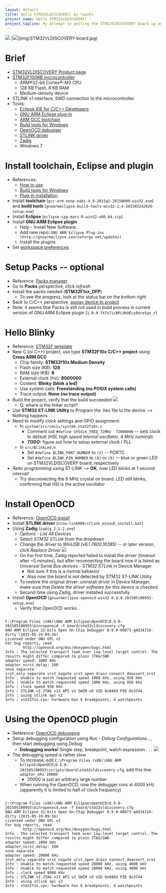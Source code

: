 ```yaml
---
layout: default
title: Hello STM32VLDISCOVERY! by tuwuhs
project_name: Hello STM32VLDISCOVERY!
project_tagline: My attempt in getting the STM32VLDISCOVERY board up and running.
---
```


<img src="/img/STM32VLDISCOVERY-board.jpg" />
[<img src="img/STM32VLDISCOVERY-board.jpg" />](img/STM32VLDISCOVERY-board.jpg)

# Brief
- [STM32VLDISCOVERY Product page](http://www.st.com/web/en/catalog/tools/FM116/SC959/SS1532/PF250863?sc=stm32-discovery)
- [STM32F100RB microcontroller](http://www.st.com/web/catalog/mmc/FM141/SC1169/SS1031/LN775/PF216844?sc=internet/mcu/product/216844.jsp)
  - ARM®32-bit Cortex®-M3 CPU
  - 128 KB Flash, 8 KB RAM
  - Medium-density device
- STLINK v1 interface, SWD connection to the microcontroller
- Tools: 
  - [Eclipse IDE for C/C++ Developers](https://eclipse.org/downloads/)
  - [GNU ARM Eclipse plug-in](http://gnuarmeclipse.livius.net/)
  - [ARM GCC toolchain](http://launchpad.net/gcc-arm-embedded)
  - [Build tools for Windows](https://sourceforge.net/projects/gnuarmeclipse/files/Build%20Tools/)
  - [OpenOCD debugger](http://sourceforge.net/projects/gnuarmeclipse/files/OpenOCD/Windows)
  - [STLINK driver](http://www.st.com/web/en/catalog/tools/PF260219)
  - [Zadig](http://zadig.akeo.ie/)
  - Windows 7


# Install toolchain, Eclipse and plugin
- References:
  - [How to use](http://gnuarmeclipse.livius.net/blog/use/)
  - [Build tools for Windows](http://gnuarmeclipse.livius.net/blog/build-tools-windows/)
  - [Plug-in installation](http://gnuarmeclipse.livius.net/blog/plugins-install/)
- Install **toolchain** (`gcc-arm-none-eabi-4_9-2015q2-20150609-win32.exe`) and **build tools** (`gnuarmeclipse-build-tools-win32-2.4-201503242026-setup.exe`)
- Install **Eclipse** (`eclipse-cpp-mars-R-win32-x86_64.zip`)
- Install **GNU ARM Eclipse plugin**
  - Help - Install New Software...
  - Add new repo: `GNU ARM Eclipse Plug-ins (http://gnuarmeclipse.sourceforge.net/updates)`
  - Install the plugins
- Set [workspace preferences](http://gnuarmeclipse.livius.net/blog/workspace-preferences/)


# Setup Packs -- optional
- Reference: [Packs manager](http://gnuarmeclipse.livius.net/blog/packs-manager/)
- Go to **Packs** perspective, click *refresh*
- Install the packs needed (**STM32F1xx_DFP**)
  - To see the progress, look at the status bar on the bottom right 
- Back to C/C++ perspective, [assign device to project](http://gnuarmeclipse.livius.net/blog/assign-device-project/)
- Note: it seems that Packs is still not used in build process in current version of GNU ARM Eclipse plugin (`1.0.0.7X7s7icNPLHh8Ecy9dreSyo_r`) 


# Hello Blinky
- Reference: [STM32F template](http://gnuarmeclipse.livius.net/blog/stm32f-template/)
- New C (or C++) project, use type **STM32F10x C/C++ project** using **Cross ARM GCC**
  - Chip family: **STM32f10x Medium Density**
  - Flash size (KB): **128**
  - RAM size (KB): **8**
  - External clock (Hz): **8000000**
  - Content: **Blinky (blink a led)**
  - Use system calls: **Freestanding (no POSIX system calls)**
  - Trace output: **None (no trace output)**
- Build the project, verify that the build succeeded
[<img src="img/eclipse-stm32-code-150726.png" />](img/eclipse-stm32-code-150726.png)
  - Q: where is the linker script?
- Use **STM32 ST-LINK Utility** to Program the .hex file to the device --> Nothing happens . . .
- Need to modify clock settings and GPIO assignment:
  - In `system/src/cmsis/system_stm32f10x.c`
    - Comment out `#define SYSCLK_FREQ_72MHz  72000000` -- sets clock to default (*HSI, high speed internal oscillator*, 8 MHz nominal)
    - **_TODO:_** figure out how to setup external clock / PLL
  - In `src/BlinkLed.h`
    - Set `#define BLINK_PORT_NUMBER` to `(2)` -- PORTC
    - Set `#define BLINK_PIN_NUMBER` to `(8)` or `(9)` -- blue or green LED on STM32VLDISCOVERY board, respectively
- Redo programming using ST-LINK --> **OK**, now LED blinks at 1 second interval!
  - Try disconnecting the 8 MHz crystal on board: LED still blinks, confirming that HSI is the active oscillator

  
# Install OpenOCD
- Reference: [OpenOCD install](http://gnuarmeclipse.livius.net/blog/openocd-install/)
- Install **STLINK driver** (`stsw-link009/stlink_winusb_install.bat`)
- Using **Zadig** (`zadig_2.1.2.exe`)
  - *Options - List All Devices*
  - Select *STM32 STLink* from the dropdown
  - Change the driver to *WinUSB (v6.1.7600.16385)* -- or later version, click *Replace Driver*
[<img src="img/zadig-stlink-150726.png" />](img/zadig-stlink-150726.png)
  - On the first time, Zadig reported failed to install the driver (timeout after ~5 minutes), but after reconnecting the board now it is listed as *Universal Serial Bus devices - STM32 STLink* in Device Manager
    - Not sure if this is a normal behavior
    - Also now the board is not detected by STM32 ST-LINK Utility
  - To restore the original driver: uninstall driver in Device Manager, make sure that *Delete the driver software for this device* is checked
  - Second time using Zadig, driver installed successfully
- Install **OpenOCD** (`gnuarmeclipse-openocd-win32-0.9.0-201505190955-setup.exe`)
  - Verify that OpenOCD works:
<pre><code>
C:\Program Files (x86)\GNU ARM Eclipse\OpenOCD\0.9.0-201505190955\bin>openocd -f board/stm32vldiscovery.cfg
GNU ARM Eclipse 32-bits Open On-Chip Debugger 0.9.0-00073-gdd34716-dirty (2015-05-19-09:56)
Licensed under GNU GPL v2
For bug reports, read
        http://openocd.org/doc/doxygen/bugs.html
Info : The selected transport took over low-level target control. The results might differ compared to plain JTAG/SWD
adapter speed: 1000 kHz
adapter_nsrst_delay: 100
none separate
srst_only separate srst_nogate srst_open_drain connect_deassert_srst
Info : Unable to match requested speed 1000 kHz, using 950 kHz
Info : Unable to match requested speed 1000 kHz, using 950 kHz
Info : clock speed 950 kHz
Info : STLINK v1 JTAG v13 API v2 SWIM v0 VID 0x0483 PID 0x3744
Info : using stlink api v2
Info : stm32f1x.cpu: hardware has 6 breakpoints, 4 watchpoints
</code></pre>

# Using the OpenOCD plugin
- Reference: [OpenOCD debugging](http://gnuarmeclipse.livius.net/blog/openocd-debugging/)
- Setup debugging configuration using *Run - Debug Configurations...*, then start debugging using *Debug*
  - **Debugging works!** Single step, breakpoint, watch expression . . .
[<img src="img/eclipse-stm32-debugging-150726.png" />](img/eclipse-stm32-debugging-150726.png)
- The debugging speed is rather slow
  - To increase, edit `C:\Program Files (x86)\GNU ARM Eclipse\OpenOCD\0.9.0-201505190955\scripts\board\stm32vldiscovery.cfg`, add this line: `adapter_khz 20000`
    - 20000 is just an arbitrary large number
  - When running the OpenOCD, now the debugger runs at 4000 kHz (apparently it is limited to half of clock frequency)
<pre><code>
C:\Program Files (x86)\GNU ARM Eclipse\OpenOCD\0.9.0-201505190955\bin>openocd.exe -f board/stm32vldiscovery.cfg
GNU ARM Eclipse 32-bits Open On-Chip Debugger 0.9.0-00073-gdd34716-dirty (2015-05-19-09:56)
Licensed under GNU GPL v2
For bug reports, read
        http://openocd.org/doc/doxygen/bugs.html
Info : The selected transport took over low-level target control. The results might differ compared to plain JTAG/SWD
adapter speed: 1000 kHz
adapter_nsrst_delay: 100
none separate
adapter speed: 20000 kHz
srst_only separate srst_nogate srst_open_drain connect_deassert_srst
Info : Unable to match requested speed 20000 kHz, using 4000 kHz
Info : Unable to match requested speed 20000 kHz, using 4000 kHz
Info : clock speed 4000 kHz
Info : STLINK v1 JTAG v13 API v2 SWIM v0 VID 0x0483 PID 0x3744
Info : using stlink api v2
Info : stm32f1x.cpu: hardware has 6 breakpoints, 4 watchpoints
</code></pre>
